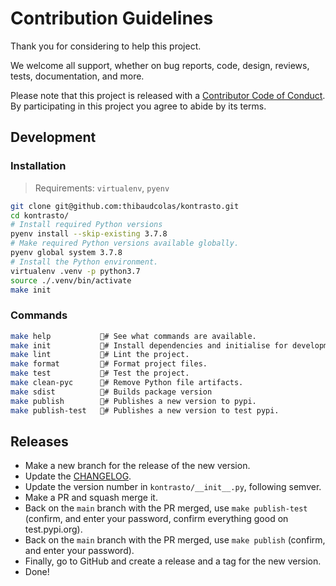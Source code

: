 # Contribution Guidelines

Thank you for considering to help this project.

We welcome all support, whether on bug reports, code, design, reviews, tests, documentation, and more.

Please note that this project is released with a [Contributor Code of Conduct](docs/CODE_OF_CONDUCT.md). By participating in this project you agree to abide by its terms.

## Development

### Installation

> Requirements: `virtualenv`, `pyenv`

```bash
git clone git@github.com:thibaudcolas/kontrasto.git
cd kontrasto/
# Install required Python versions
pyenv install --skip-existing 3.7.8
# Make required Python versions available globally.
pyenv global system 3.7.8
# Install the Python environment.
virtualenv .venv -p python3.7
source ./.venv/bin/activate
make init
```

### Commands

```bash
make help           # See what commands are available.
make init           # Install dependencies and initialise for development.
make lint           # Lint the project.
make format         # Format project files.
make test           # Test the project.
make clean-pyc      # Remove Python file artifacts.
make sdist          # Builds package version
make publish        # Publishes a new version to pypi.
make publish-test   # Publishes a new version to test pypi.
```

## Releases

- Make a new branch for the release of the new version.
- Update the [CHANGELOG](https://github.com/thibaudcolas/kontrasto/blob/main/CHANGELOG.md).
- Update the version number in `kontrasto/__init__.py`, following semver.
- Make a PR and squash merge it.
- Back on the `main` branch with the PR merged, use `make publish-test` (confirm, and enter your password, confirm everything good on test.pypi.org).
- Back on the `main` branch with the PR merged, use `make publish` (confirm, and enter your password).
- Finally, go to GitHub and create a release and a tag for the new version.
- Done!
